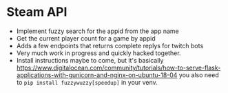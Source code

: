 # Steam API  
- Implement fuzzy search for the appid from the app name  
- Get the current player count for a game by appid
- Adds a few endpoints that returns complete replys for twitch bots
- Very much work in progress and quickly hacked together.
- Install instructions maybe to come, but it's basically https://www.digitalocean.com/community/tutorials/how-to-serve-flask-applications-with-gunicorn-and-nginx-on-ubuntu-18-04 you also need to `pip install fuzzywuzzy[speedup]` in your venv.
